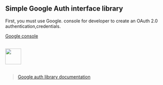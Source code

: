 <br>

## Simple Google Auth interface library

First, you must use Google. console for developer to create an OAuth 2.0 authentication,credentials.

[Google console](https://console.developers.google.com)

<br>

<div>
    <img src="https://avatars0.githubusercontent.com/u/1342004?v=3&s=96" width="50" height="auto"/>
</div>

<br>



> [Google auth library documentation](https://googleapis.dev/nodejs/google-auth-library/latest/index.html)